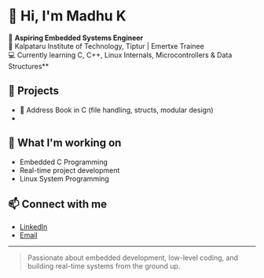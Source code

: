 # 👋 Hi, I'm Madhu K

🎯 **Aspiring Embedded Systems Engineer**  
📍 Kalpataru Institute of Technology, Tiptur | Emertxe Trainee  
💻 Currently learning C, C++, Linux Internals, Microcontrollers & Data Structures**

## 🔧 Projects
- 📇 Address Book in C (file handling, structs, modular design)
- 
## 🚀 What I'm working on
- Embedded C Programming
- Real-time project development
- Linux System Programming

## 📫 Connect with me
- [LinkedIn](https://www.linkedin.com/in/madhu-k2003?lipi=urn%3Ali%3Apage%3Ad_flagship3_profile_view_base_contact_details%3BpJeiUoETTSSPSkPPsST%2BWA%3D%3D)
- [Email](mailto:madhukrishna958@gmail.com)

---

> Passionate about embedded development, low-level coding, and building real-time systems from the ground up.
